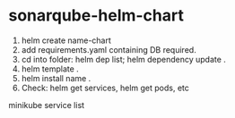 # sonarqube-helm-chart

1. helm create name-chart
2. add requirements.yaml containing DB required.
3. cd into folder: helm dep list; helm dependency update .
4. helm template .
5. helm install name .
6. Check: helm get services, helm get pods, etc

minikube service list

